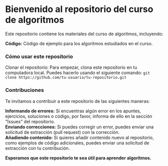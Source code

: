   <h1>Bienvenido al repositorio del curso de algoritmos</h1>

Este repositorio contiene los materiales del curso de algoritmos, incluyendo:

<strong>Código:</strong> Código de ejemplo para los algoritmos estudiados en el curso.

<h3>Cómo usar este repositorio</h3>

Clonar el repositorio: Para empezar, clona este repositorio en tu computadora local. Puedes hacerlo usando el siguiente comando:
```git clone https://github.com/tu-usuario/tu-repositorio.git```


<h3>Contribuciones</h3>

Te invitamos a contribuir a este repositorio de las siguientes maneras:

<strong>Informando de errores:</strong> Si encuentras algún error en los apuntes, ejercicios, soluciones o código, por favor, informa de ello en la sección "Issues" del repositorio.<br>
<strong>Enviando correcciones:</strong> Si puedes corregir un error, puedes enviar una solicitud de extracción (pull request) con la corrección.<br>
<strong>Añadiendo contenido:</strong> Si quieres añadir contenido nuevo al repositorio, como ejemplos de código adicionales, puedes enviar una solicitud de extracción con tu contribución.<br>

<strong>Esperamos que este repositorio te sea útil para aprender algoritmos.</strong>
